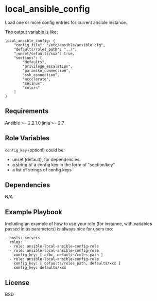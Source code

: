 local_ansible_config
=========

Load one or more config entries for current ansible instance.

The output variable is like:

```
local_ansible_config: {
    "config_file": "/etc/ansible/ansible.cfg",
    "defaults/roles_path": "../",
    ";unset/defaults/xxx": true,
    "sections": [
        "defaults",
        "privilege_escalation",
        "paramiko_connection",
        "ssh_connection",
        "accelerate",
        "selinux",
        "colors"
    ]
}
```

Requirements
------------

Ansible >= 2.2.1.0
jinja >= 2.7

Role Variables
--------------

`config_key` (optionl) could be:
- unset (default), for dependencies
- a string of a config key in the form of "section/key"
- a list of strings of config keys

Dependencies
------------

N/A

Example Playbook
----------------

Including an example of how to use your role (for instance, with variables passed in as parameters) is always nice for users too:

    - hosts: servers
      roles:
      - role: ansible-local-ansible-config-role
      - role: ansible-local-ansible-config-role
        config_key: [ a/bc, defaults/roles_path ]
      - role: ansible-local-ansible-config-role
        config_key: [ defaults/roles_path, defaults/xxx ]
        config_key: defaults/xxx


License
-------

BSD
